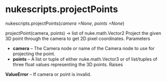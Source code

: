 # nukescripts.projectPoints
nukescripts.projectPoints(_camera =None_, _points =None_)

projectPoint(camera, points) -> list of nuke.math.Vector2
Project the given 3D point through the camera to get 2D pixel coordinates.
Parameters

  * **camera** – The Camera node or name of the Camera node to use for projecting the point.
  * **points** – A list or tuple of either nuke.math.Vector3 or of list/tuples of three float values representing the 3D points.
Raises

**ValueError** – If camera or point is invalid.